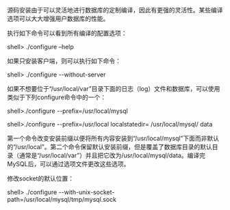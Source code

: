 

源码安装由于可以灵活地进行数据库的定制编译，因此有更强的灵活性。某些编译选项可以大大增强用户数据库的性能。

执行如下命令可以看到所有编译的配置选项：

shell> ./configure –help

如果只安装客户端，则可以执行如下命令：

shell> ./configure --without-server

如果不想要位于“/usr/local/var”目录下面的日志（log）文件和数据库，可以使用类似于下列configure命令中的一个：

shell>./configure --prefix=/usr/local/mysql

shell>./configure --prefix=/usr/local localstatedir= /usr/local/mysql/ data

第一个命令改变安装前缀以便将所有内容安装到“/usr/local/mysql”下面而非默认的“/usr/local”。第二个命令保留默认安装前缀，但是覆盖了数据库目录的默认目录（通常是“/usr/local/var”）并且把它改为/usr/local/mysql/data。编译完MySQL后，可以通过选项文件更改这些选项。

修改socket的默认位置：

shell> ./configure --with-unix-socket-path=/usr/local/mysql/tmp/mysql.sock



